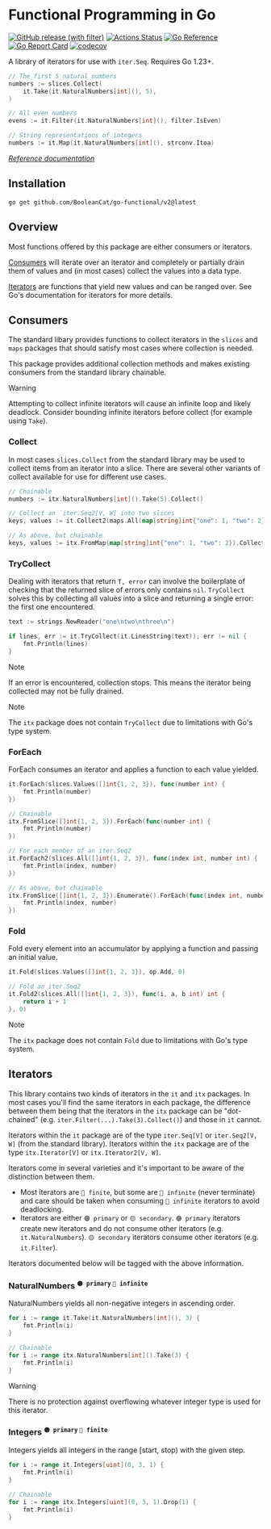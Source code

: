 # Functional Programming in Go

[![GitHub release (with filter)](https://img.shields.io/github/v/release/BooleanCat/go-functional?sort=semver&logo=Go&color=%23007D9C&include_prereleases)](https://github.com/BooleanCat/go-functional/releases) [![Actions Status](https://github.com/BooleanCat/go-functional/workflows/test/badge.svg)](https://github.com/BooleanCat/go-functional/actions) [![Go Reference](https://pkg.go.dev/badge/github.com/BooleanCat/go-functional/v2.svg)](https://pkg.go.dev/github.com/BooleanCat/go-functional/v2) [![Go Report Card](https://goreportcard.com/badge/github.com/BooleanCat/go-functional/v2)](https://goreportcard.com/report/github.com/BooleanCat/go-functional/v2) [![codecov](https://codecov.io/gh/BooleanCat/go-functional/branch/main/graph/badge.svg?token=N2E43RSR14)](https://codecov.io/gh/BooleanCat/go-functional)

A library of iterators for use with `iter.Seq`. Requires Go 1.23+.

```go
// The first 5 natural numbers
numbers := slices.Collect(
	it.Take(it.NaturalNumbers[int](), 5),
)

// All even numbers
evens := it.Filter(it.NaturalNumbers[int](), filter.IsEven)

// String representations of integers
numbers := it.Map(it.NaturalNumbers[int](), strconv.Itoa)
```

_[Reference documentation](https://pkg.go.dev/github.com/BooleanCat/go-functional/v2)_

## Installation

```terminal
go get github.com/BooleanCat/go-functional/v2@latest
```

## Overview

Most functions offered by this package are either consumers or iterators.

[Consumers](#consumers) will iterate over an iterator and completely or partially drain them
of values and (in most cases) collect the values into a data type.

[Iterators](#iterators) are functions that yield new values and can be ranged over. See Go's
documentation for iterators for more details.

<h2 id="consumers">Consumers</h2>

The standard libary provides functions to collect iterators in the `slices` and
`maps` packages that should satisfy most cases where collection is needed.

This package provides additional collection methods and makes existing
consumers from the standard library chainable.

> [!WARNING]
> Attempting to collect infinite iterators will cause an infinite loop and
> likely deadlock. Consider bounding infinite iterators before collect (for
> example using `Take`).

### Collect

In most cases `slices.Collect` from the standard library may be used to collect
items from an iterator into a slice. There are several other variants of
collect available for use for different use cases.

```go
// Chainable
numbers := itx.NaturalNumbers[int]().Take(5).Collect()

// Collect an `iter.Seq2[V, W] into two slices
keys, values := it.Collect2(maps.All(map[string]int{"one": 1, "two": 2}))

// As above, but chainable
keys, values := itx.FromMap(map[string]int{"one": 1, "two": 2}).Collect()
```

### TryCollect

Dealing with iterators that return `T, error` can involve the boilerplate of
checking that the returned slice of errors only contains `nil`. `TryCollect`
solves this by collecting all values into a slice and returning a single error:
the first one encountered.

```go
text := strings.NewReader("one\ntwo\nthree\n")

if lines, err := it.TryCollect(it.LinesString(text)); err != nil {
	fmt.Println(lines)
}
```

> [!NOTE]
> If an error is encountered, collection stops. This means the iterator being
> collected may not be fully drained.

> [!NOTE]
> The `itx` package does not contain `TryCollect` due to limitations with Go's
> type system.

### ForEach

ForEach consumes an iterator and applies a function to each value yielded.

```go
it.ForEach(slices.Values([]int{1, 2, 3}), func(number int) {
	fmt.Println(number)
})

// Chainable
itx.FromSlice([]int{1, 2, 3}).ForEach(func(number int) {
	fmt.Println(number)
})

// For each member of an iter.Seq2
it.ForEach2(slices.All([]int{1, 2, 3}), func(index int, number int) {
	fmt.Println(index, number)
})

// As above, but chainable
itx.FromSlice([]int{1, 2, 3}).Enumerate().ForEach(func(index int, number int) {
	fmt.Println(index, number)
})
```

### Fold

Fold every element into an accumulator by applying a function and passing an
initial value.

```go
it.Fold(slices.Values([]int{1, 2, 3}), op.Add, 0)

// Fold an iter.Seq2
it.Fold2(slices.All([]int{1, 2, 3}), func(i, a, b int) int {
	return i + 1
}, 0)
```

> [!NOTE]
> The `itx` package does not contain `Fold` due to limitations with Go's type
> system.

<h2 id="iterators">Iterators</h2>

This library contains two kinds of iterators in the `it` and `itx` packages. In
most cases you'll find the same iterators in each package, the difference
between them being that the iterators in the `itx` package can be "dot-chained"
(e.g. `iter.Filter(...).Take(3).Collect()`) and those in `it` cannot.

Iterators within the `it` package are of the type `iter.Seq[V]` or
`iter.Seq2[V, W]` (from the standard library). Iterators within the `itx`
package are of the type `itx.Iterator[V]` or `itx.Iterator2[V, W]`.

Iterators come in several varieties and it's important to be aware of the
distinction between them.

- Most iterators are `🔵 finite`, but some are `🔴 infinite` (never terminate)
  and care should be taken when consuming `🔴 infinite` iterators to avoid
  deadlocking.
- Iterators are either `🟣 primary` or `🟡 secondary`. `🟣 primary` iterators
  create new iterators and do not consume other iterators (e.g.
  `it.NaturalNumbers`). `🟡 secondary` iterators consume other iterators (e.g.
  `it.Filter`).

Iterators documented below will be tagged with the above information.

### NaturalNumbers <sup>`🟣 primary` `🔴 infinite`</sup>

NaturalNumbers yields all non-negative integers in ascending order.

```go
for i := range it.Take(it.NaturalNumbers[int](), 3) {
	fmt.Println(i)
}

// Chainable
for i := range itx.NaturalNumbers[int]().Take(3) {
	fmt.Println(i)
}
```

> [!WARNING]
> There is no protection against overflowing whatever integer type is used for
> this iterator.

### Integers <sup>`🟣 primary` `🔵 finite`</sup>

Integers yields all integers in the range [start, stop) with the given step.

```go
for i := range it.Integers[uint](0, 3, 1) {
	fmt.Println(i)
}

// Chainable
for i := range itx.Integers[uint](0, 3, 1).Drop(1) {
	fmt.Println(i)
}
```
